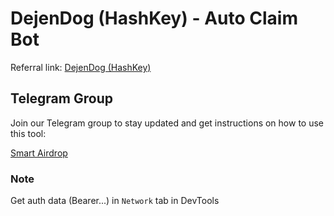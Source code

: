 # DejenDog (HashKey) - Auto Claim Bot

Referral link: [DejenDog (HashKey)](https://t.me/DejenDogBot?start=c67d6906)

## Telegram Group

Join our Telegram group to stay updated and get instructions on how to use this tool:

[Smart Airdrop](https://t.me/smartairdrop2120)

### Note

Get auth data (Bearer...) in `Network` tab in DevTools
